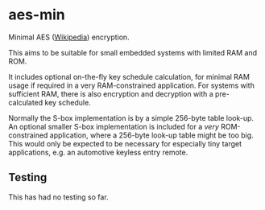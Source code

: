 aes-min
=======

Minimal AES ([Wikipedia][1]) encryption.

This aims to be suitable for small embedded systems with limited RAM and ROM.

It includes optional on-the-fly key schedule calculation, for minimal RAM usage if required in a very RAM-constrained application. For systems with sufficient RAM, there is also encryption and decryption with a pre-calculated key schedule.

Normally the S-box implementation is by a simple 256-byte table look-up. An optional smaller S-box implementation is included for a *very* ROM-constrained application, where a 256-byte look-up table might be too big. This would only be expected to be necessary for especially tiny target applications, e.g. an automotive keyless entry remote.

Testing
-------

This has had no testing so far.


[1]: http://en.wikipedia.org/wiki/Advanced_Encryption_Standard

